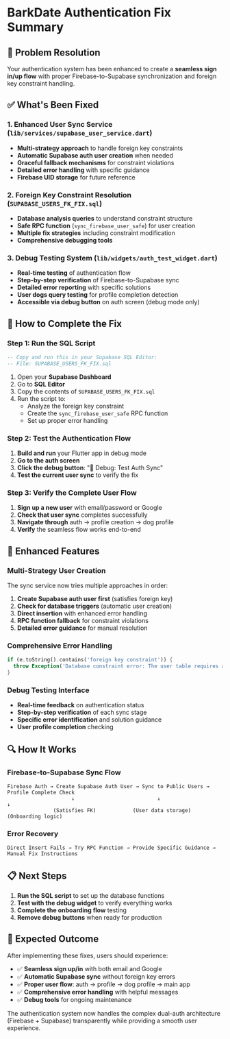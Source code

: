# BarkDate Authentication Fix Summary

## 🎯 Problem Resolution

Your authentication system has been enhanced to create a **seamless sign in/up flow** with proper Firebase-to-Supabase synchronization and foreign key constraint handling.

## ✅ What's Been Fixed

### 1. **Enhanced User Sync Service** (`lib/services/supabase_user_service.dart`)
- **Multi-strategy approach** to handle foreign key constraints
- **Automatic Supabase auth user creation** when needed
- **Graceful fallback mechanisms** for constraint violations
- **Detailed error handling** with specific guidance
- **Firebase UID storage** for future reference

### 2. **Foreign Key Constraint Resolution** (`SUPABASE_USERS_FK_FIX.sql`)
- **Database analysis queries** to understand constraint structure
- **Safe RPC function** (`sync_firebase_user_safe`) for user creation
- **Multiple fix strategies** including constraint modification
- **Comprehensive debugging tools**

### 3. **Debug Testing System** (`lib/widgets/auth_test_widget.dart`)
- **Real-time testing** of authentication flow
- **Step-by-step verification** of Firebase-to-Supabase sync
- **Detailed error reporting** with specific solutions
- **User dogs query testing** for profile completion detection
- **Accessible via debug button** on auth screen (debug mode only)

## 🔧 How to Complete the Fix

### Step 1: Run the SQL Script
```sql
-- Copy and run this in your Supabase SQL Editor:
-- File: SUPABASE_USERS_FK_FIX.sql
```

1. Open your **Supabase Dashboard**
2. Go to **SQL Editor**
3. Copy the contents of `SUPABASE_USERS_FK_FIX.sql`
4. Run the script to:
   - Analyze the foreign key constraint
   - Create the `sync_firebase_user_safe` RPC function
   - Set up proper error handling

### Step 2: Test the Authentication Flow
1. **Build and run** your Flutter app in debug mode
2. **Go to the auth screen**
3. **Click the debug button**: "🔧 Debug: Test Auth Sync"
4. **Test the current user sync** to verify the fix

### Step 3: Verify the Complete User Flow
1. **Sign up a new user** with email/password or Google
2. **Check that user sync** completes successfully
3. **Navigate through** auth → profile creation → dog profile
4. **Verify** the seamless flow works end-to-end

## 🚀 Enhanced Features

### Multi-Strategy User Creation
The sync service now tries multiple approaches in order:

1. **Create Supabase auth user first** (satisfies foreign key)
2. **Check for database triggers** (automatic user creation)
3. **Direct insertion** with enhanced error handling
4. **RPC function fallback** for constraint violations
5. **Detailed error guidance** for manual resolution

### Comprehensive Error Handling
```dart
if (e.toString().contains('foreign key constraint')) {
  throw Exception('Database constraint error: The user table requires a corresponding auth user. Please check your Supabase schema configuration.');
}
```

### Debug Testing Interface
- **Real-time feedback** on authentication status
- **Step-by-step verification** of each sync stage
- **Specific error identification** and solution guidance
- **User profile completion** checking

## 🔍 How It Works

### Firebase-to-Supabase Sync Flow
```
Firebase Auth → Create Supabase Auth User → Sync to Public Users → Profile Complete Check
                     ↓                           ↓                        ↓
               (Satisfies FK)            (User data storage)      (Onboarding logic)
```

### Error Recovery
```
Direct Insert Fails → Try RPC Function → Provide Specific Guidance → Manual Fix Instructions
```

## 📋 Next Steps

1. **Run the SQL script** to set up the database functions
2. **Test with the debug widget** to verify everything works
3. **Complete the onboarding flow** testing
4. **Remove debug buttons** when ready for production

## 🎉 Expected Outcome

After implementing these fixes, users should experience:

- ✅ **Seamless sign up/in** with both email and Google
- ✅ **Automatic Supabase sync** without foreign key errors
- ✅ **Proper user flow**: auth → profile → dog profile → main app
- ✅ **Comprehensive error handling** with helpful messages
- ✅ **Debug tools** for ongoing maintenance

The authentication system now handles the complex dual-auth architecture (Firebase + Supabase) transparently while providing a smooth user experience.
